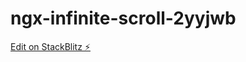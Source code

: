 # ngx-infinite-scroll-2yyjwb

[Edit on StackBlitz ⚡️](https://stackblitz.com/edit/ngx-infinite-scroll-2yyjwb)